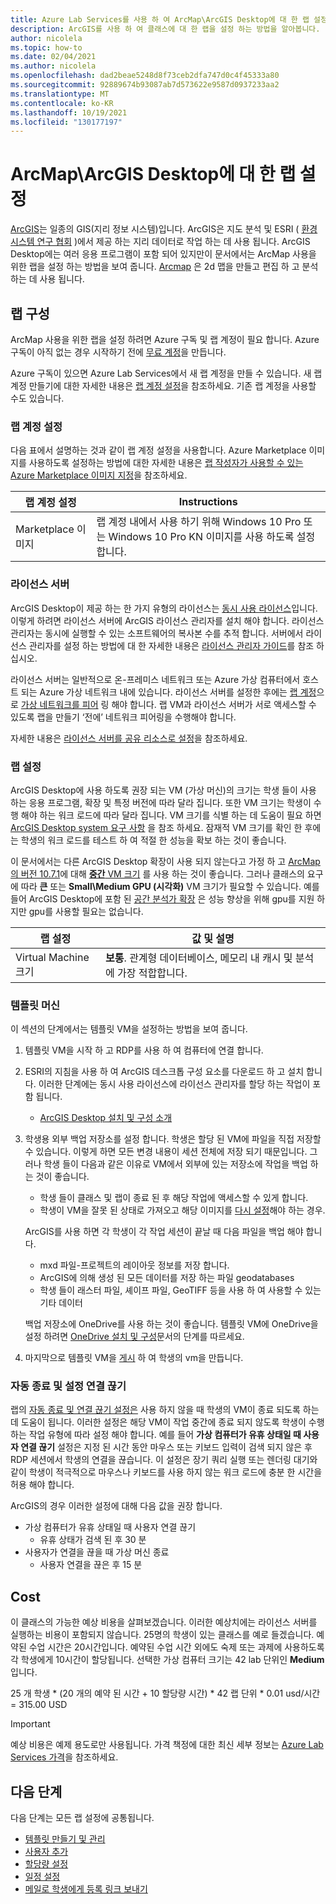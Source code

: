 ```yaml
---
title: Azure Lab Services를 사용 하 여 ArcMap\ArcGIS Desktop에 대 한 랩 설정 Microsoft Docs
description: ArcGIS를 사용 하 여 클래스에 대 한 랩을 설정 하는 방법을 알아봅니다.
author: nicolela
ms.topic: how-to
ms.date: 02/04/2021
ms.author: nicolela
ms.openlocfilehash: dad2beae5248d8f73ceb2dfa747d0c4f45333a80
ms.sourcegitcommit: 92889674b93087ab7d573622e9587d0937233aa2
ms.translationtype: MT
ms.contentlocale: ko-KR
ms.lasthandoff: 10/19/2021
ms.locfileid: "130177197"
---
```

# <a name="set-up-a-lab-for-arcmaparcgis-desktop"></a>ArcMap\ArcGIS Desktop에 대 한 랩 설정

[ArcGIS](https://www.esri.com/en-us/arcgis/products/arcgis-solutions/overview)는 일종의 GIS(지리 정보 시스템)입니다.  ArcGIS은 지도 분석 및 ESRI ( [환경 시스템 연구 협회](https://www.esri.com/en-us/home) )에서 제공 하는 지리 데이터로 작업 하는 데 사용 됩니다.  ArcGIS Desktop에는 여러 응용 프로그램이 포함 되어 있지만이 문서에서는 ArcMap 사용을 위한 랩을 설정 하는 방법을 보여 줍니다.  [Arcmap](https://desktop.arcgis.com/en/arcmap/latest/map/main/what-is-arcmap-.htm) 은 2d 맵을 만들고 편집 하 고 분석 하는 데 사용 됩니다.

## <a name="lab-configuration"></a>랩 구성

ArcMap 사용을 위한 랩을 설정 하려면 Azure 구독 및 랩 계정이 필요 합니다.  Azure 구독이 아직 없는 경우 시작하기 전에 [무료 계정](https://azure.microsoft.com/free/)을 만듭니다.

Azure 구독이 있으면 Azure Lab Services에서 새 랩 계정을 만들 수 있습니다.  새 랩 계정 만들기에 대한 자세한 내용은 [랩 계정 설정](tutorial-setup-lab-account.md)을 참조하세요.  기존 랩 계정을 사용할 수도 있습니다.

### <a name="lab-account-settings"></a>랩 계정 설정

다음 표에서 설명하는 것과 같이 랩 계정 설정을 사용합니다.  Azure Marketplace 이미지를 사용하도록 설정하는 방법에 대한 자세한 내용은 [랩 작성자가 사용할 수 있는 Azure Marketplace 이미지 지정](./specify-marketplace-images.md)을 참조하세요.

| 랩 계정 설정 | Instructions |
| ------------------- | ------------ |
|Marketplace 이미지| 랩 계정 내에서 사용 하기 위해 Windows 10 Pro 또는 Windows 10 Pro KN 이미지를 사용 하도록 설정 합니다.|

### <a name="licensing-server"></a>라이선스 서버

ArcGIS Desktop이 제공 하는 한 가지 유형의 라이선스는 [동시 사용 라이선스](https://desktop.arcgis.com/en/license-manager/latest/license-manager-basics.htm)입니다.  이렇게 하려면 라이선스 서버에 ArcGIS 라이선스 관리자를 설치 해야 합니다.  라이선스 관리자는 동시에 실행할 수 있는 소프트웨어의 복사본 수를 추적 합니다.  서버에서 라이선스 관리자를 설정 하는 방법에 대 한 자세한 내용은 [라이선스 관리자 가이드](https://desktop.arcgis.com/en/license-manager/latest/welcome.htm)를 참조 하십시오.

라이선스 서버는 일반적으로 온-프레미스 네트워크 또는 Azure 가상 컴퓨터에서 호스트 되는 Azure 가상 네트워크 내에 있습니다.  라이선스 서버를 설정한 후에는 [랩 계정](./tutorial-setup-lab-account.md)으로 [가상 네트워크를 피어](./how-to-connect-peer-virtual-network.md) 링 해야 합니다.  랩 VM과 라이선스 서버가 서로 액세스할 수 있도록 랩을 만들기 ‘전에’ 네트워크 피어링을 수행해야 합니다.

자세한 내용은 [라이선스 서버를 공유 리소스로 설정](how-to-create-a-lab-with-shared-resource.md)을 참조하세요.

### <a name="lab-settings"></a>랩 설정

ArcGIS Desktop에 사용 하도록 권장 되는 VM (가상 머신)의 크기는 학생 들이 사용 하는 응용 프로그램, 확장 및 특정 버전에 따라 달라 집니다.  또한 VM 크기는 학생이 수행 해야 하는 워크 로드에 따라 달라 집니다.  VM 크기를 식별 하는 데 도움이 필요 하면 [ArcGIS Desktop system 요구 사항](https://desktop.arcgis.com/en/system-requirements/latest/arcgis-desktop-system-requirements.htm) 을 참조 하세요.  잠재적 VM 크기를 확인 한 후에는 학생의 워크 로드를 테스트 하 여 적절 한 성능을 확보 하는 것이 좋습니다.

이 문서에서는 다른 ArcGIS Desktop 확장이 사용 되지 않는다고 가정 하 고 [ArcMap의 버전 10.7.1](https://desktop.arcgis.com/en/system-requirements/10.7/arcgis-desktop-system-requirements.htm)에 대해 [ **중간** VM 크기](administrator-guide.md#vm-sizing) 를 사용 하는 것이 좋습니다.  그러나 클래스의 요구에 따라 **큰** 또는 **Small\Medium GPU (시각화)** VM 크기가 필요할 수 있습니다.  예를 들어 ArcGIS Desktop에 포함 된 [공간 분석가 확장](https://desktop.arcgis.com/en/arcmap/latest/tools/spatial-analyst-toolbox/gpu-processing-with-spatial-analyst.htm) 은 성능 향상을 위해 gpu를 지원 하지만 gpu를 사용할 필요는 없습니다.

| 랩 설정 | 값 및 설명 |
| ------------ | ------------------ |
|Virtual Machine 크기| **보통**.  관계형 데이터베이스, 메모리 내 캐시 및 분석에 가장 적합합니다.|  

### <a name="template-machine"></a>템플릿 머신

이 섹션의 단계에서는 템플릿 VM을 설정하는 방법을 보여 줍니다.

1.  템플릿 VM을 시작 하 고 RDP를 사용 하 여 컴퓨터에 연결 합니다.

2.  ESRI의 지침을 사용 하 여 ArcGIS 데스크톱 구성 요소를 다운로드 하 고 설치 합니다.  이러한 단계에는 동시 사용 라이선스에 라이선스 관리자를 할당 하는 작업이 포함 됩니다. 
    - [ArcGIS Desktop 설치 및 구성 소개](https://desktop.arcgis.com/en/arcmap/latest/get-started/installation-guide/introduction.htm)

3.  학생용 외부 백업 저장소를 설정 합니다.  학생은 할당 된 VM에 파일을 직접 저장할 수 있습니다. 이렇게 하면 모든 변경 내용이 세션 전체에 저장 되기 때문입니다.  그러나 학생 들이 다음과 같은 이유로 VM에서 외부에 있는 저장소에 작업을 백업 하는 것이 좋습니다.
    - 학생 들이 클래스 및 랩이 종료 된 후 해당 작업에 액세스할 수 있게 합니다.  
    - 학생이 VM을 잘못 된 상태로 가져오고 해당 이미지를 [다시 설정](how-to-set-virtual-machine-passwords.md#reset-vms)해야 하는 경우.

    ArcGIS를 사용 하면 각 학생이 각 작업 세션이 끝날 때 다음 파일을 백업 해야 합니다.

    - mxd 파일-프로젝트의 레이아웃 정보를 저장 합니다.
    - ArcGIS에 의해 생성 된 모든 데이터를 저장 하는 파일 geodatabases
    - 학생 들이 래스터 파일, 셰이프 파일, GeoTIFF 등을 사용 하 여 사용할 수 있는 기타 데이터

    백업 저장소에 OneDrive를 사용 하는 것이 좋습니다.  템플릿 VM에 OneDrive을 설정 하려면 [OneDrive 설치 및 구성](how-to-prepare-windows-template.md#install-and-configure-onedrive)문서의 단계를 따르세요. 

4.  마지막으로 템플릿 VM을 [게시](how-to-create-manage-template.md#publish-the-template-vm) 하 여 학생의 vm을 만듭니다.

### <a name="auto-shutdown-and-disconnect-settings"></a>자동 종료 및 설정 연결 끊기

랩의 [자동 종료 및 연결 끊기 설정은](cost-management-guide.md#automatic-shutdown-settings-for-cost-control) 사용 하지 않을 때 학생의 VM이 종료 되도록 하는 데 도움이 됩니다.  이러한 설정은 해당 VM이 작업 중간에 종료 되지 않도록 학생이 수행 하는 작업 유형에 따라 설정 해야 합니다.  예를 들어 **가상 컴퓨터가 유휴 상태일 때 사용자 연결 끊기** 설정은 지정 된 시간 동안 마우스 또는 키보드 입력이 검색 되지 않은 후 RDP 세션에서 학생의 연결을 끊습니다.  이 설정은 장기 쿼리 실행 또는 렌더링 대기와 같이 학생이 적극적으로 마우스나 키보드를 사용 하지 않는 워크 로드에 충분 한 시간을 허용 해야 합니다.

ArcGIS의 경우 이러한 설정에 대해 다음 값을 권장 합니다.
- 가상 컴퓨터가 유휴 상태일 때 사용자 연결 끊기
    - 유휴 상태가 검색 된 후 30 분
- 사용자가 연결을 끊을 때 가상 머신 종료
    - 사용자 연결을 끊은 후 15 분

## <a name="cost"></a>Cost

이 클래스의 가능한 예상 비용을 살펴보겠습니다. 이러한 예상치에는 라이선스 서버를 실행하는 비용이 포함되지 않습니다. 25명의 학생이 있는 클래스를 예로 들겠습니다. 예약된 수업 시간은 20시간입니다. 예약된 수업 시간 외에도 숙제 또는 과제에 사용하도록 각 학생에게 10시간이 할당됩니다. 선택한 가상 컴퓨터 크기는 42 lab 단위인 **Medium** 입니다.

25 개 학생 \* (20 개의 예약 된 시간 + 10 할당량 시간) \* 42 랩 단위 * 0.01 usd/시간 = 315.00 USD

>[!IMPORTANT]
> 예상 비용은 예제 용도로만 사용됩니다.  가격 책정에 대한 최신 세부 정보는 [Azure Lab Services 가격](https://azure.microsoft.com/pricing/details/lab-services/)을 참조하세요.  

## <a name="next-steps"></a>다음 단계

다음 단계는 모든 랩 설정에 공통됩니다.

- [템플릿 만들기 및 관리](how-to-create-manage-template.md)
- [사용자 추가](tutorial-setup-classroom-lab.md#add-users-to-the-lab)
- [할당량 설정](how-to-configure-student-usage.md#set-quotas-for-users)
- [일정 설정](tutorial-setup-classroom-lab.md#set-a-schedule-for-the-lab)
- [메일로 학생에게 등록 링크 보내기](how-to-configure-student-usage.md#send-invitations-to-users)